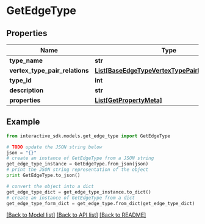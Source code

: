 # GetEdgeType


## Properties

Name | Type | Description | Notes
------------ | ------------- | ------------- | -------------
**type_name** | **str** |  | [optional] 
**vertex_type_pair_relations** | [**List[BaseEdgeTypeVertexTypePairRelationsInner]**](BaseEdgeTypeVertexTypePairRelationsInner.md) |  | [optional] 
**type_id** | **int** |  | [optional] 
**description** | **str** |  | [optional] 
**properties** | [**List[GetPropertyMeta]**](GetPropertyMeta.md) |  | [optional] 

## Example

```python
from interactive_sdk.models.get_edge_type import GetEdgeType

# TODO update the JSON string below
json = "{}"
# create an instance of GetEdgeType from a JSON string
get_edge_type_instance = GetEdgeType.from_json(json)
# print the JSON string representation of the object
print GetEdgeType.to_json()

# convert the object into a dict
get_edge_type_dict = get_edge_type_instance.to_dict()
# create an instance of GetEdgeType from a dict
get_edge_type_form_dict = get_edge_type.from_dict(get_edge_type_dict)
```
[[Back to Model list]](../README.md#documentation-for-models) [[Back to API list]](../README.md#documentation-for-api-endpoints) [[Back to README]](../README.md)


